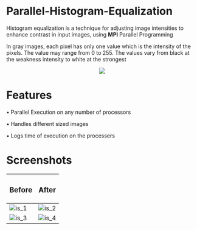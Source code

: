 # Parallel-Histogram-Equalization
 Histogram equalization is a technique for adjusting image intensities to enhance contrast in input images, using **MPI** Parallel Programming
 
 In gray images, each pixel has only one value which is the
intensity of the pixels. The value may range from 0 to 255. The values vary from
black at the weakness intensity to white at the strongest

<p align = 'center'>
<img src = https://user-images.githubusercontent.com/60978780/171876258-480ae271-14a4-4c4f-a5a0-21465123fa44.png>
</p>

 # Features
 • Parallel Execution on any number of processors

• Handles different sized images

• Logs time of execution on the processers

# Screenshots

| <h3>Before </h3> | <h3> After </h3> |
| --- | --- |
| ![is_1][01] | ![is_2][02] |
| ![is_3][03] | ![is_4][04] |

[01]: https://imgur.com/QQ6K2t6.jpg
[02]: https://imgur.com/A2dNM0v.jpg
[03]: https://imgur.com/68WRHWS.jpg
[04]: https://imgur.com/4H2lVz6.jpg
